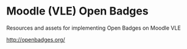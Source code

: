 # Moodle (VLE) Open Badges
Resources and assets for implementing  Open Badges on Moodle VLE

http://openbadges.org/
